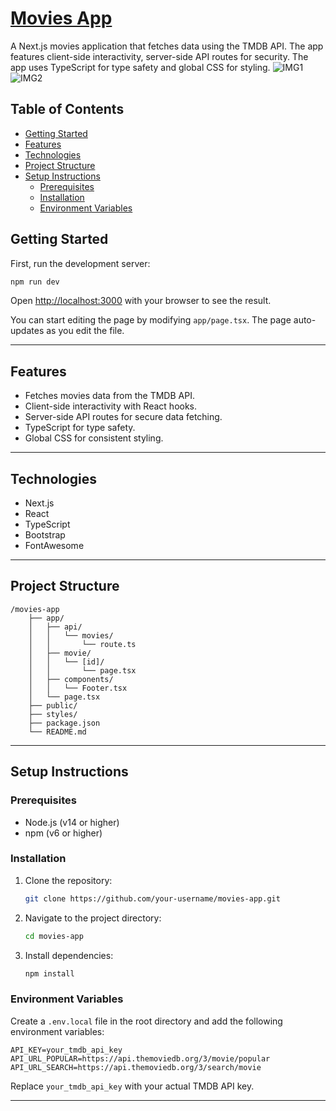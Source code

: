 # [Movies App](https://movies-app-next-js-pi.vercel.app/)
A Next.js movies application that fetches data using the TMDB API. The app features client-side interactivity, server-side API routes for security. The app uses TypeScript for type safety and global CSS for styling.
![IMG1](./screenshots/Screenshot%202025-03-05%20154921.jpg)
![IMG2](./screenshots/Screenshot%202025-03-05%20155149.jpg)

## Table of Contents

- [Getting Started](#getting-started)
- [Features](#features)
- [Technologies](#technologies)
- [Project Structure](#project-structure)
- [Setup Instructions](#setup-instructions)
    - [Prerequisites](#prerequisites)
    - [Installation](#installation)
    - [Environment Variables](#environment-variables)

## Getting Started

First, run the development server:

```bash
npm run dev
```

Open [http://localhost:3000](http://localhost:3000) with your browser to see the result.

You can start editing the page by modifying `app/page.tsx`. The page auto-updates as you edit the file.

---

## Features

- Fetches movies data from the TMDB API.
- Client-side interactivity with React hooks.
- Server-side API routes for secure data fetching.
- TypeScript for type safety.
- Global CSS for consistent styling.

---

## Technologies

- Next.js
- React
- TypeScript
- Bootstrap
- FontAwesome

---

## Project Structure

```
/movies-app
    ├── app/
    │   ├── api/
    │   │   └── movies/
    │   │       └── route.ts
    │   ├── movie/
    │   │   └── [id]/
    │   │       └── page.tsx
    │   ├── components/
    │   │   └── Footer.tsx
    │   └── page.tsx
    ├── public/
    ├── styles/
    ├── package.json
    └── README.md
```

---

## Setup Instructions

### Prerequisites

- Node.js (v14 or higher)
- npm (v6 or higher)

### Installation

1. Clone the repository:
     ```bash
     git clone https://github.com/your-username/movies-app.git
     ```
2. Navigate to the project directory:
     ```bash
     cd movies-app
     ```
3. Install dependencies:
     ```bash
     npm install
     ```

### Environment Variables

Create a `.env.local` file in the root directory and add the following environment variables:

```
API_KEY=your_tmdb_api_key
API_URL_POPULAR=https://api.themoviedb.org/3/movie/popular
API_URL_SEARCH=https://api.themoviedb.org/3/search/movie
```

Replace `your_tmdb_api_key` with your actual TMDB API key.

---

